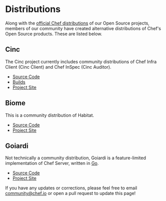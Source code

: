 # Distributions

Along with the [official Chef distributions](https://downloads.chef.io/) of our Open Source projects, members of our community have created alternative distributions of Chef's Open Source products. These are listed below.

## Cinc

The Cinc project currently includes community distributions of Chef Infra Client (Cinc Client) and Chef InSpec (Cinc Auditor).

- [Source Code](https://gitlab.com/cinc-project)
- [Builds](http://downloads.cinc.sh/)
- [Project Site](https://cinc.sh/)

## Biome

This is a community distribution of Habitat.

- [Source Code](https://github.com/biome-sh/biome)
- [Project Site](https://biome.sh/)

## Goiardi

Not technically a community distribution, Goiardi is a feature-limited implementation of Chef Server, written in [Go](https://golang.org/).

- [Source Code](https://github.com/ctdk/goiardi)
- [Project Site](http://goiardi.gl/)

If you have any updates or corrections, please feel free to email community@chef.io or open a pull request to update this page!

